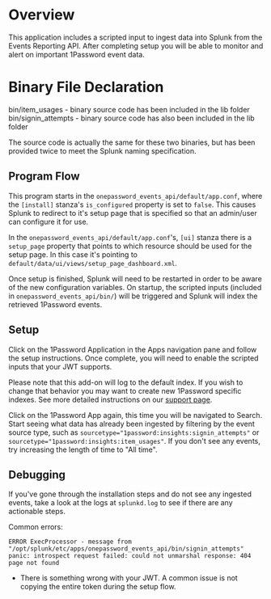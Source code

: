 # Overview

This application includes a scripted input to ingest data into Splunk from the Events Reporting API. After completing setup you will be able to monitor and alert on important 1Password event data.

# Binary File Declaration

bin/item_usages - binary source code has been included in the lib folder
bin/signin_attempts - binary source code has also been included in the lib folder

The source code is actually the same for these two binaries, but has been provided twice to meet the Splunk naming specification.

## Program Flow

This program starts in the `onepassword_events_api/default/app.conf`, where the `[install]` stanza's `is_configured` property is set to `false`. This causes Splunk to redirect to it's setup page that is specified so that an admin/user can configure it for use.

In the `onepassword_events_api/default/app.conf`'s, `[ui]` stanza there is a `setup_page` property that points to which resource should be used for the setup page. In this case it's pointing to `default/data/ui/views/setup_page_dashboard.xml`.

Once setup is finished, Splunk will need to be restarted in order to be aware of the new configuration variables. On startup,
the scripted inputs (included in `onepassword_events_api/bin/`) will be triggered and Splunk will index the retrieved 1Password events.

## Setup

Click on the 1Password Application in the Apps navigation pane and follow the setup instructions. Once complete, you will need to enable the scripted inputs that your JWT supports.

Please note that this add-on will log to the default index. If you wish to change that behavior you may want to create new 1Password specific indexes. See more detailed instructions on our [support page](https://support.1password.com/cs/events-reporting-splunk/#step-3-set-up-the-1password-events-api-add-on).

Click on the 1Password App again, this time you will be navigated to Search. Start seeing what data has already been ingested by filtering by the event source type, such as `sourcetype="1password:insights:signin_attempts"` or `sourcetype="1password:insights:item_usages"`. If you don't see any events, try increasing the length of time to "All time".

## Debugging

If you've gone through the installation steps and do not see any ingested events, take a look at the logs at `splunkd.log` to see if there are any actionable steps.

Common errors:

```
ERROR ExecProcessor - message from "/opt/splunk/etc/apps/onepassword_events_api/bin/signin_attempts" panic: introspect request failed: could not unmarshal response: 404 page not found
```

- There is something wrong with your JWT. A common issue is not copying the entire token during the setup flow.
